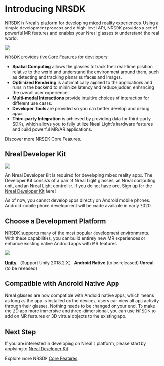 # Introducing NRSDK

NRSDK is Nreal’s platform for developing mixed reality experiences. Using a simple development process and a high-level API, NRSDK provides a set of powerful MR features and enables your Nreal glasses to understand the real world.

![](https://nreal-public.nreal.ai/developer/img/introduction-nrsdk01.jpg)


NRSDK provides five [Core Features](/develop/discover/core-features) for developers:

* **Spatial Computing** allows the glasses to track their real-time position relative to the world and understand the environment around them, such as detecting and tracking planar surfaces and images.
* **Optimized Rendering** is automatically applied to the applications and runs in the backend to minimize latency and reduce judder, enhancing the overall user experience.
* **Multi-modal Interactions** provide intuitive choices of interaction for different use cases.
* **Developer Tools** are provided so you can better develop and debug apps.
* **Third-party Integration** is achieved by providing data for third-party SDKs, which allows you to fully utilize Nreal Light’s hardware features and build powerful MR/AR applications.

Discover more NRSDK [Core Features](/develop/discover/core-features).

## Nreal Developer Kit

![](https://nreal-public.nreal.ai/developer/img/introduction-nrsdk02.jpg)

An Nreal Developer Kit is required for developing mixed reality apps. The Developer Kit consists of a pair of Nreal Light glasses, an Nreal computing unit, and an Nreal Light controller. If you do not have one, Sign up for the [Nreal Developer Kit](/app/apply) here!

As of now, you cannot develop apps directly on Android mobile phones. Android mobile phone development will be made available in early 2020.

## Choose a Development Platform

NRSDK supports many of the most popular development environments. With these capabilities, you can build entirely new MR experiences or enhance existing native Android apps with MR features.

![](https://nreal-public.nreal.ai/developer/img/introduction-nrsdk03.jpg)

**[Unity](/develop/unity/android-quickstart)** （Support Unity 2018.2.X）
**Android Native** (to be released)
**Unreal** (to be released)



## Compatible with Android Native App

Nreal glasses are now compatible with Android native apps, which means as long as the app is installed on the devices, users can view all app activity through their glasses. Nothing needs to be changed on your end. To make the 2D app more immersive and three-dimensional, you can use NRSDK to add on MR features or 3D virtual objects to the existing app.

## Next Step

If you are interested in developing on Nreal's platform, please start by applying to [Nreal Developer Kit](/app/apply).

Explore more NRSDK [Core Features](/develop/discover/core-features).




